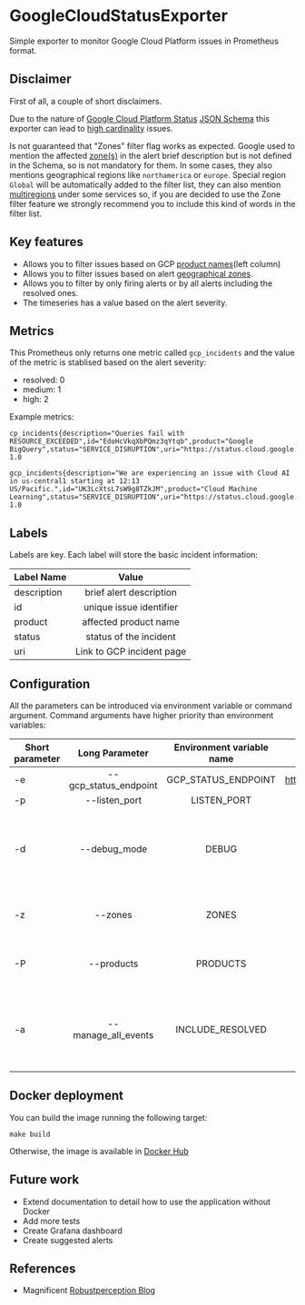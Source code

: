 # GoogleCloudStatusExporter
Simple exporter to monitor Google Cloud Platform issues in Prometheus format.

## Disclaimer
First of all, a couple of short disclaimers.

Due to the nature of [Google Cloud Platform Status](https://status.cloud.google.com) [JSON Schema](https://status.cloud.google.com/incidents.schema.json) this exporter can lead to [high cardinality](https://www.robustperception.io/cardinality-is-key) issues.

Is not guaranteed that "Zones" filter flag works as expected. Google used to mention the affected [zone(s)](https://cloud.google.com/docs/geography-and-regions#internal_services) in the alert brief description but is not defined in the Schema, so is not mandatory for them. In some cases, they also mentions geographical regions like ```northamerica``` or ```europe```. Special region ```Global``` will be automatically added to the filter list, they can also mention [multiregions](https://cloud.google.com/firestore/docs/locations#location-mr) under some services so, if you are decided to use the Zone filter feature we strongly recommend you to include this kind of words in the filter list.

## Key features
- Allows you to filter issues based on GCP [product names](https://status.cloud.google.com)(left column)
- Allows you to filter issues based on alert [geographical zones](https://cloud.google.com/docs/geography-and-regions#internal_services).
- Allows you to filter by only firing alerts or by all alerts including the resolved ones.
- The timeseries has a value based on the alert severity.

 
## Metrics
This Prometheus only returns one metric called ```gcp_incidents``` and the value of the metric is stablised based on the  alert severity:
  * resolved: 0
  * medium: 1
  * high: 2

Example metrics:

```
cp_incidents{description="Queries fail with RESOURCE_EXCEEDED",id="EdoHcVkqXbPQmz3qYtqb",product="Google BigQuery",status="SERVICE_DISRUPTION",uri="https://status.cloud.google.com/incidents/EdoHcVkqXbPQmz3qYtqb"} 1.0

gcp_incidents{description="We are experiencing an issue with Cloud AI in us-central1 starting at 12:13 US/Pacific.",id="UK3LcXtsL7sW9g8TZkJM",product="Cloud Machine Learning",status="SERVICE_DISRUPTION",uri="https://status.cloud.google.com/incidents/UK3LcXtsL7sW9g8TZkJM"} 1.0
```

 
## Labels
Labels are key. Each label will store the basic incident information:

| Label Name    | Value                       |
| ------------- |:---------------------------:|
| description   | brief alert description     |
| id            | unique issue identifier     |
| product       | affected product name       |
| status        | status of the incident      |
| uri           | Link to GCP incident page   |


## Configuration 

All the parameters can be introduced via environment variable or command argument. Command arguments have higher priority than environment variables:

| Short parameter    | Long Parameter           |  Environment variable name | Default Value | Format |
| -------------------|:------------------------:|:-----:|:-----:|:-----:|
| -e   | --gcp_status_endpoint | GCP_STATUS_ENDPOINT | https://status.cloud.google.com/incidents.json | URI as string |
| -p   | --listen_port | LISTEN_PORT | 9118 | integer |
| -d   | --debug_mode  | DEBUG |  | Boolean. Using the parameter without value will set is as True automatically |
| -z   | --zones | ZONES | | List of strings separated by space |
| -P   | --products | PRODUCTS | | List of strings separated by space |
| -a   | --manage_all_events | INCLUDE_RESOLVED | False | Boolean. Using the parameter without value will set is as True automatically |

## Docker deployment

You can build the image running the following target:

```
make build
```

Otherwise, the image is available in [Docker Hub](https://hub.docker.com/repository/docker/norbega/gcp-status-exporter)

## Future work
- Extend documentation to detail how to use the application without Docker
- Add more tests
- Create Grafana dashboard
- Create suggested alerts

## References
- Magnificent [Robustperception Blog](https://www.robustperception.io)
